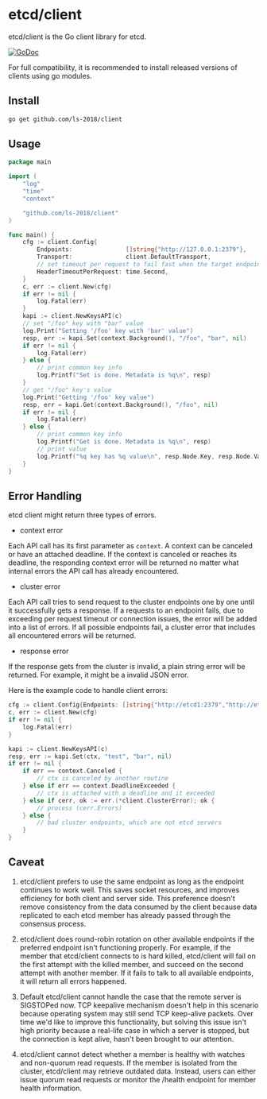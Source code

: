 # etcd/client

etcd/client is the Go client library for etcd.

[![GoDoc](https://godoc.org/github.com/ls-2018/client?status.png)](https://godoc.org/github.com/ls-2018/client)

For full compatibility, it is recommended to install released versions of clients using go modules.

## Install

```bash
go get github.com/ls-2018/client
```

## Usage

```go
package main

import (
	"log"
	"time"
	"context"

	"github.com/ls-2018/client"
)

func main() {
	cfg := client.Config{
		Endpoints:               []string{"http://127.0.0.1:2379"},
		Transport:               client.DefaultTransport,
		// set timeout per request to fail fast when the target endpoint is unavailable
		HeaderTimeoutPerRequest: time.Second,
	}
	c, err := client.New(cfg)
	if err != nil {
		log.Fatal(err)
	}
	kapi := client.NewKeysAPI(c)
	// set "/foo" key with "bar" value
	log.Print("Setting '/foo' key with 'bar' value")
	resp, err := kapi.Set(context.Background(), "/foo", "bar", nil)
	if err != nil {
		log.Fatal(err)
	} else {
		// print common key info
		log.Printf("Set is done. Metadata is %q\n", resp)
	}
	// get "/foo" key's value
	log.Print("Getting '/foo' key value")
	resp, err = kapi.Get(context.Background(), "/foo", nil)
	if err != nil {
		log.Fatal(err)
	} else {
		// print common key info
		log.Printf("Get is done. Metadata is %q\n", resp)
		// print value
		log.Printf("%q key has %q value\n", resp.Node.Key, resp.Node.Value)
	}
}
```

## Error Handling

etcd client might return three types of errors.

- context error

Each API call has its first parameter as `context`. A context can be canceled or have an attached deadline. If the
context is canceled or reaches its deadline, the responding context error will be returned no matter what internal
errors the API call has already encountered.

- cluster error

Each API call tries to send request to the cluster endpoints one by one until it successfully gets a response. If a
requests to an endpoint fails, due to exceeding per request timeout or connection issues, the error will be added into a
list of errors. If all possible endpoints fail, a cluster error that includes all encountered errors will be returned.

- response error

If the response gets from the cluster is invalid, a plain string error will be returned. For example, it might be a
invalid JSON error.

Here is the example code to handle client errors:

```go
cfg := client.Config{Endpoints: []string{"http://etcd1:2379","http://etcd2:2379","http://etcd3:2379"}}
c, err := client.New(cfg)
if err != nil {
	log.Fatal(err)
}

kapi := client.NewKeysAPI(c)
resp, err := kapi.Set(ctx, "test", "bar", nil)
if err != nil {
	if err == context.Canceled {
		// ctx is canceled by another routine
	} else if err == context.DeadlineExceeded {
		// ctx is attached with a deadline and it exceeded
	} else if cerr, ok := err.(*client.ClusterError); ok {
		// process (cerr.Errors)
	} else {
		// bad cluster endpoints, which are not etcd servers
	}
}
```

## Caveat

1. etcd/client prefers to use the same endpoint as long as the endpoint continues to work well. This saves socket
   resources, and improves efficiency for both client and server side. This preference doesn't remove consistency from
   the data consumed by the client because data replicated to each etcd member has already passed through the consensus
   process.

2. etcd/client does round-robin rotation on other available endpoints if the preferred endpoint isn't functioning
   properly. For example, if the member that etcd/client connects to is hard killed, etcd/client will fail on the first
   attempt with the killed member, and succeed on the second attempt with another member. If it fails to talk to all
   available endpoints, it will return all errors happened.

3. Default etcd/client cannot handle the case that the remote server is SIGSTOPed now. TCP keepalive mechanism doesn't
   help in this scenario because operating system may still send TCP keep-alive packets. Over time we'd like to improve
   this functionality, but solving this issue isn't high priority because a real-life case in which a server is stopped,
   but the connection is kept alive, hasn't been brought to our attention.

4. etcd/client cannot detect whether a member is healthy with watches and non-quorum read requests. If the member is
   isolated from the cluster, etcd/client may retrieve outdated data. Instead, users can either issue quorum read
   requests or monitor the /health endpoint for member health information.
